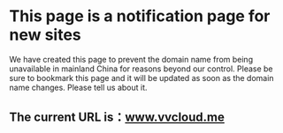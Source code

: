 # This page is a notification page for new sites
We have created this page to prevent the domain name from being unavailable in mainland China for reasons beyond our control. Please be sure to bookmark this page and it will be updated as soon as the domain name changes. Please tell us about it.

## The current URL is：www.vvcloud.me

